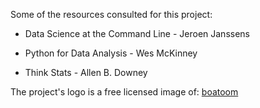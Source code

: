 Some of the resources consulted for this project:

- Data Science at the Command Line - Jeroen Janssens

- Python for Data Analysis - Wes McKinney

- Think Stats - Allen B. Downey

The project's logo is a free licensed image of: [boatoom](https://dribbble.com/buatoom)